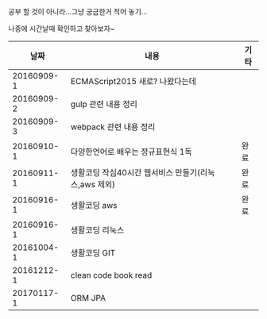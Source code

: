 ﻿
공부 할 것이 아니라...그냥 궁금한거 적어 놓기...

나중에 시간날때 확인하고 찾아보자~


| 날짜 | 내용 |  기타 |
| --- | --- |  --- |
| 20160909-1 | ECMAScript2015 새로? 나왔다는데  |  |
| 20160909-2 | gulp 관련 내용 정리 |  |
| 20160909-3 | webpack 관련 내용 정리 | | 
| 20160910-1 | 다양한언어로 배우는 정규표현식 1독 | 완료  |  
| 20160911-1 | 생활코딩 작심40시간 웹서비스 만들기(리눅스,aws 제외)  |완료  |  
| 20160916-1 | 생활코딩 aws | 완료  |  
| 20160916-1 | 생활코딩 리눅스  | |
| 20161004-1 | 생활코딩 GIT | |  
| 20161212-1 | clean code book read | |  
| 20170117-1 | ORM  JPA  | |  
